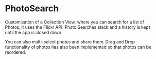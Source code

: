 # PhotoSearch

Customisation of a Collection View, where you can search for a list of Photos, it uses the Flickr API. Photo Searches stack and a history is kept until the app is closed down.

You can also multi-select photos and share them. Drag and Drop functionality of photos has also been implemented so that photos can be reordered.
